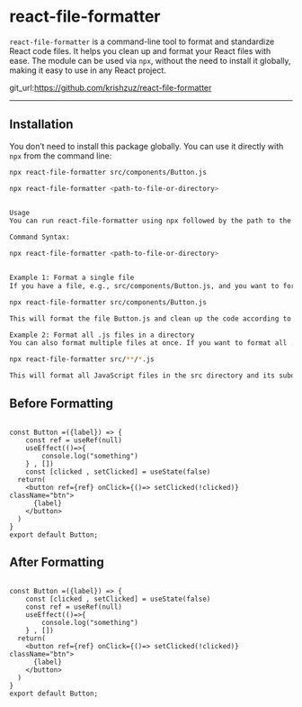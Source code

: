 # react-file-formatter

`react-file-formatter` is a command-line tool to format and standardize React code files. It helps you clean up and format your React files with ease. The module can be used via `npx`, without the need to install it globally, making it easy to use in any React project.

git_url:https://github.com/krishzuz/react-file-formatter

---

## Installation

You don’t need to install this package globally. You can use it directly with `npx` from the command line:

```bash
npx react-file-formatter src/components/Button.js

```

```bash
npx react-file-formatter <path-to-file-or-directory>


Usage
You can run react-file-formatter using npx followed by the path to the file or directory you want to format.

Command Syntax:

npx react-file-formatter <path-to-file-or-directory>


Example 1: Format a single file
If you have a file, e.g., src/components/Button.js, and you want to format it:

npx react-file-formatter src/components/Button.js

This will format the file Button.js and clean up the code according to the formatting rules defined in the module.

Example 2: Format all .js files in a directory
You can also format multiple files at once. If you want to format all .js files in a specific folder, you can use a wildcard:

npx react-file-formatter src/**/*.js

This will format all JavaScript files in the src directory and its subdirectories.
```

## Before Formatting

```import React from 'react';

const Button =({label}) => {
    const ref = useRef(null)
    useEffect(()=>{
        console.log("something")
    } , [])
    const [clicked , setClicked] = useState(false)
  return(
    <button ref={ref} onClick={()=> setClicked(!clicked)} className="btn">
      {label}
    </button>
  )
}
export default Button;
```

## After Formatting

```import React from 'react';

const Button =({label}) => {
    const [clicked , setClicked] = useState(false)
    const ref = useRef(null)
    useEffect(()=>{
        console.log("something")
    } , [])
  return(
    <button ref={ref} onClick={()=> setClicked(!clicked)} className="btn">
      {label}
    </button>
  )
}
export default Button;
```
